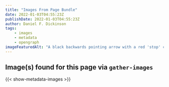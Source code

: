 ```yaml
---
title: "Images From Page Bundle"
date: 2022-01-03T04:55:23Z
publishDate: 2022-01-03T04:55:23Z
author: Daniel F. Dickinson
tags:
    - images
    - metadata
    - opengraph
imageFeaturedAlt: "A black backwards pointing arrow with a red 'stop' circle over the top"
---
```


## Image(s) found for this page via ``gather-images``

{{< show-metadata-images >}}
